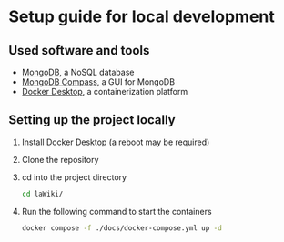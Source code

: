 # Setup guide for local development

## Used software and tools

- [MongoDB](https://www.mongodb.com/try/download/community), a NoSQL database
- [MongoDB Compass](https://www.mongodb.com/try/download/compass), a GUI for MongoDB
- [Docker Desktop](https://www.docker.com/products/docker-desktop), a containerization platform

## Setting up the project locally

1. Install Docker Desktop (a reboot may be required)
2. Clone the repository
3. cd into the project directory

    ```bash
    cd laWiki/
    ```

4. Run the following command to start the containers

    ```bash
    docker compose -f ./docs/docker-compose.yml up -d
    ```
